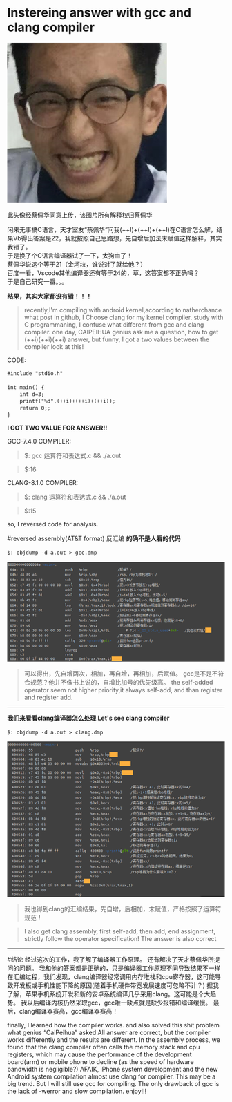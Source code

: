  # Instereing answer with gcc and clang compiler

![avatar](https://github.com/Gah0/Gah0.github.io/blob/master/images/caipeihua.png?raw=true)

此头像经蔡佩华同意上传，该图片所有解释权归蔡佩华

闲来无事搞C语言，天才室友“蔡佩华”问我(++I)+(++I)+(++I)在C语言怎么解，结果Vb得出答案是22，我就按照自己思路想，先自增后加法末赋值这样解释，其实我错了。  
于是换了个C语言编译器试了一下，太狗血了！    
蔡佩华说这个等于21（金坷垃，谁说对了就给他？）  
百度一看，Vscode其他编译器还有等于24的，草，这答案都不正确吗？   
于是自己研究一番。。。    

**结果，其实大家都没有错！！！**  

> recently,I'm compiling with android kernel,according to natherchance what post in github, I Choose clang for my kernel compiler.
study with C programmaning, I confuse what different from gcc and clang compiler. one day, CAIPEIHUA genius ask me a question,
how to get (++i)(++i)(++i) answer, but funny, I got a two values between the compiler
look at this!

CODE:

    #include "stdio.h"
    
    int main() {
    	int d=3;
    	printf("%d",(++i)+(++i)+(++i));
    	return 0;;
    }


**I GOT TWO VALUE FOR ANSWER!!**

GCC-7.4.0 COMPILER:

> $: gcc 运算符和表达式.c && ./a.out

> $:16


CLANG-8.1.0 COMPILER:
> $: clang 运算符和表达式.c && ./a.out

> $:15


so, I reversed code for analysis.

#reversed assembly(AT&T format) 反汇编
**的确不是人看的代码**

`$: objdump -d a.out > gcc.dmp`

![avatar](https://github.com/Gah0/Gah0.github.io/blob/master/images/gcc.png?raw=true)

> 可以得出，先自增两次，相加，再自增，再相加，后赋值。
gcc是不是不符合规范？他并不像书上说的，自增比加号的优先级高。
the self-added operator seem not higher priority,it always self-add, and than register and register add.

------------
**我们来看看clang编译器怎么处理**
**Let's see clang compiler**

`$: objdump -d a.out > clang.dmp`

![avatar](https://github.com/Gah0/Gah0.github.io/blob/master/images/clang.png?raw=true)

> 我也得到clang的汇编结果，先自增，后相加，末赋值，严格按照了运算符规范！

> I also get clang assembly, first self-add, then add, end assignment, strictly follow the operator specification!
> The answer is also correct
---------

#结论
经过这次的工作，我了解了编译器工作原理。
还有解决了天才蔡佩华所提问的问题。
我和他的答案都是正确的，只是编译器工作原理不同导致结果不一样
在汇编过程，我们发现，clang编译器经常调用内存堆栈和cpu寄存器，这可能导致开发板或手机性能下降的原因(随着手机硬件带宽发展速度可忽略不计？)
据我了解，苹果手机系统开发和新的安卓系统编译几乎采用clang。这可能是个大趋势。
我以后编译内核仍然采取gcc，gcc唯一缺点就是缺少报错和编译缓慢。
最后，clang编译器赛高，gcc编译器赛高！


finally, I learned how the compiler works.
and also solved this shit problem what genius “CaiPeihua” asked
All answer are correct, but the compiler works differently and the results are different.
In the assembly process, we found that the clang compiler often calls the memory stack and cpu registers, which may cause the performance of the development board(arm) or mobile phone to decline (as the speed of hardware bandwidth is negligible?)
AFAIK, iPhone system development and the new Android system compilation almost use clang for compiler. This may be a big trend.
But I will still use gcc for compiling. The only drawback of gcc is the lack of -werror and slow compilation.
enjoy!!!

